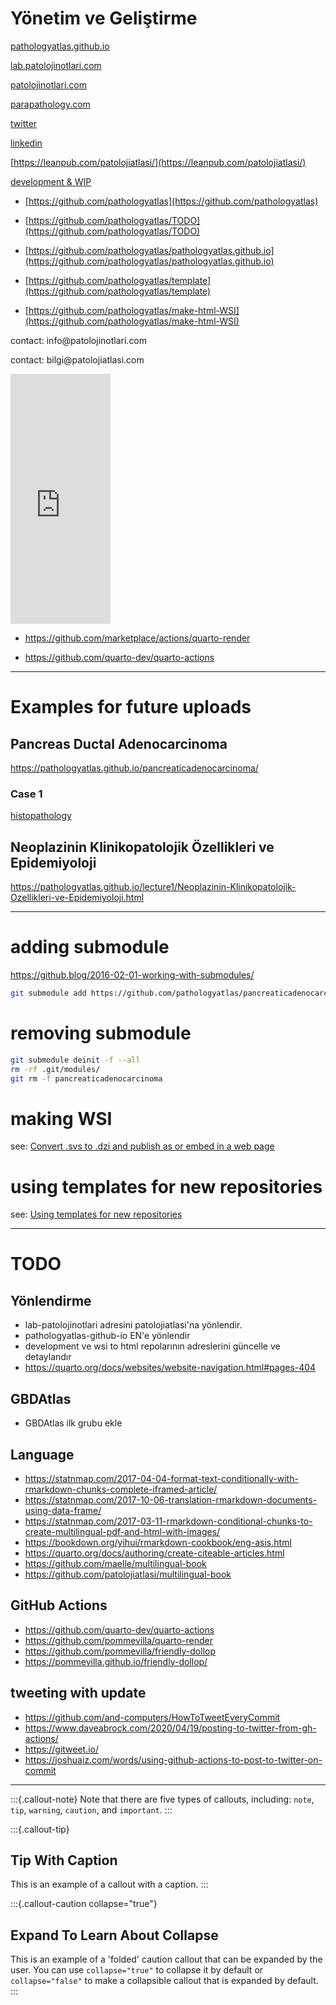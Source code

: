 # Yönetim ve Geliştirme

[pathologyatlas.github.io](https://pathologyatlas.github.io/)

[lab.patolojinotlari.com](https://lab.patolojinotlari.com)

[patolojinotlari.com](https://patolojinotlari.com)

[parapathology.com](https://parapathology.com)

[twitter](https://twitter.com/patolojinotlari)

[linkedin](https://www.linkedin.com/company/patoloji-notlari)

[https://leanpub.com/patolojiatlasi/](https://leanpub.com/patolojiatlasi/)

[development & WIP](https://pathologyatlas.github.io/development.md)

  - [https://github.com/pathologyatlas](https://github.com/pathologyatlas)

  - [https://github.com/pathologyatlas/TODO](https://github.com/pathologyatlas/TODO)

  - [https://github.com/pathologyatlas/pathologyatlas.github.io](https://github.com/pathologyatlas/pathologyatlas.github.io)

  - [https://github.com/pathologyatlas/template](https://github.com/pathologyatlas/template)

  - [https://github.com/pathologyatlas/make-html-WSI](https://github.com/pathologyatlas/make-html-WSI)



contact: info\@patolojinotlari.com

contact: bilgi\@patolojiatlasi.com

<iframe width="160" height="400" src="https://leanpub.com/patolojiatlasi/embed" frameborder="0" allowtransparency="true">

</iframe>

-   https://github.com/marketplace/actions/quarto-render

-   https://github.com/quarto-dev/quarto-actions

------------------------------------------------------------------------

# Examples for future uploads

## Pancreas Ductal Adenocarcinoma

<https://pathologyatlas.github.io/pancreaticadenocarcinoma/>

### Case 1

[histopathology](https://pathologyatlas.github.io/pancreaticadenocarcinoma/case1-histopathology/viewer_z0.html)

## Neoplazinin Klinikopatolojik Özellikleri ve Epidemiyoloji

<https://pathologyatlas.github.io/lecture1/Neoplazinin-Klinikopatolojik-Ozellikleri-ve-Epidemiyoloji.html>


---


# adding submodule

https://github.blog/2016-02-01-working-with-submodules/

``` zsh
git submodule add https://github.com/pathologyatlas/pancreaticadenocarcinoma pancreaticadenocarcinoma
```

# removing submodule

``` zsh
git submodule deinit -f --all
rm -rf .git/modules/
git rm -f pancreaticadenocarcinoma
```

# making WSI

see: [Convert .svs to .dzi and publish as or embed in a web page](https://github.com/pathologyatlas/make-html-WSI#convert-svs-to-dzi-and-publish-as-or-embed-in-a-web-page)

# using templates for new repositories

see: [Using templates for new repositories](https://github.com/pathologyatlas/template)






---


# TODO

## Yönlendirme

-   lab-patolojinotlari adresini patolojiatlasi'na yönlendir.
-   pathologyatlas-github-io EN'e yönlendir
-   development ve wsi to html repolarının adreslerini güncelle ve detaylandır
-   https://quarto.org/docs/websites/website-navigation.html#pages-404

## GBDAtlas
-   GBDAtlas ilk grubu ekle

## Language

-   https://statnmap.com/2017-04-04-format-text-conditionally-with-rmarkdown-chunks-complete-iframed-article/
-   https://statnmap.com/2017-10-06-translation-rmarkdown-documents-using-data-frame/
-   https://statnmap.com/2017-03-11-rmarkdown-conditional-chunks-to-create-multilingual-pdf-and-html-with-images/
-   https://bookdown.org/yihui/rmarkdown-cookbook/eng-asis.html
-   https://quarto.org/docs/authoring/create-citeable-articles.html
-   https://github.com/maelle/multilingual-book
-   https://github.com/patolojiatlasi/multilingual-book

## GitHub Actions

- https://github.com/quarto-dev/quarto-actions
- https://github.com/pommevilla/quarto-render
- https://github.com/pommevilla/friendly-dollop
- https://pommevilla.github.io/friendly-dollop/

## tweeting with update

-   https://github.com/and-computers/HowToTweetEveryCommit
-   https://www.daveabrock.com/2020/04/19/posting-to-twitter-from-gh-actions/
-   https://gitweet.io/
-   https://joshuaiz.com/words/using-github-actions-to-post-to-twitter-on-commit



---

:::{.callout-note}
Note that there are five types of callouts, including:
`note`, `tip`, `warning`, `caution`, and `important`.
:::

:::{.callout-tip}
## Tip With Caption

This is an example of a callout with a caption.
:::

:::{.callout-caution collapse="true"}
## Expand To Learn About Collapse

This is an example of a 'folded' caution callout that can be expanded by the user. You can use `collapse="true"` to collapse it by default or `collapse="false"` to make a collapsible callout that is expanded by default.
:::

